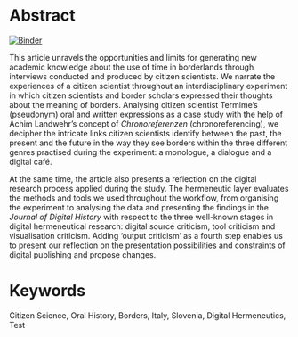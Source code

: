 # Abstract

[![Binder](https://mybinder.org/badge_logo.svg)](https://mybinder.org/v2/gh/jdh-observer/6ig87tC5GKjQ/main?filepath=chronoreferencing-italian-slovenian-borderlands-anonymous.ipynb)


This article unravels the opportunities and limits for generating new academic knowledge about the use of time in borderlands through interviews conducted and produced by citizen scientists. We narrate the experiences of a citizen scientist throughout an interdisciplinary experiment in which citizen scientists and border scholars expressed their thoughts about the meaning of borders. Analysing citizen scientist Termime’s (pseudonym) oral and written expressions as a case study with the help of Achim Landwehr’s concept of *Chronoreferenzen* (chronoreferencing), we decipher the intricate links citizen scientists identify between the past, the present and the future in the way they see borders within the three different genres practised during the experiment: a monologue, a dialogue and a digital café. 

At the same time, the article also presents a reflection on the digital research process applied during the study. The hermeneutic layer evaluates the methods and tools we used throughout the workflow, from organising the experiment to analysing the data and presenting the findings in the *Journal of Digital History* with respect to the three well-known stages in digital hermeneutical research: digital source criticism, tool criticism and visualisation criticism. Adding ‘output criticism’ as a fourth step enables us to present our reflection on the presentation possibilities and constraints of digital publishing and propose changes.

# Keywords
Citizen Science, Oral History, Borders, Italy, Slovenia, Digital Hermeneutics, Test
